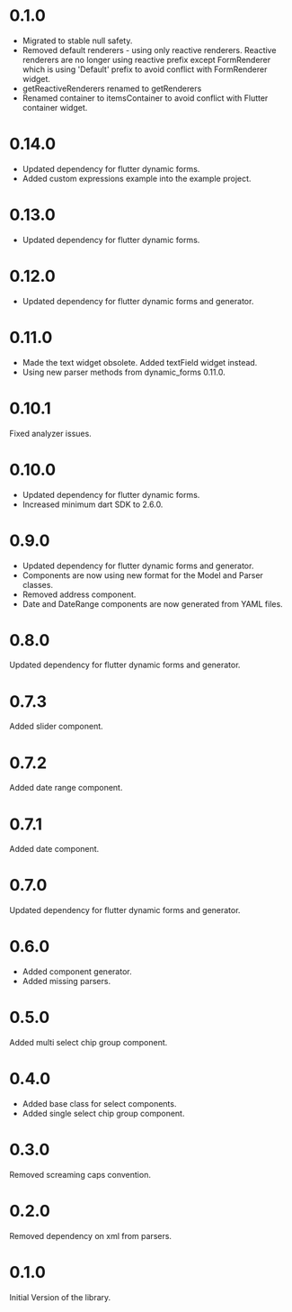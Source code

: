 # 0.1.0

* Migrated to stable null safety.
* Removed default renderers - using only reactive renderers. Reactive renderers are no longer using reactive prefix except FormRenderer which is using 'Default' prefix to avoid conflict with FormRenderer widget.
* getReactiveRenderers renamed to getRenderers
* Renamed container to itemsContainer to avoid conflict with Flutter container widget.

# 0.14.0

* Updated dependency for flutter dynamic forms.
* Added custom expressions example into the example project.

# 0.13.0

* Updated dependency for flutter dynamic forms.

# 0.12.0

* Updated dependency for flutter dynamic forms and generator.

# 0.11.0

* Made the text widget obsolete. Added textField widget instead.
* Using new parser methods from dynamic_forms 0.11.0.

# 0.10.1

Fixed analyzer issues.

# 0.10.0

* Updated dependency for flutter dynamic forms.
* Increased minimum dart SDK to 2.6.0.

# 0.9.0

* Updated dependency for flutter dynamic forms and generator.
* Components are now using new format for the Model and Parser classes.
* Removed address component.
* Date and DateRange components are now generated from YAML files.

# 0.8.0

Updated dependency for flutter dynamic forms and generator.

# 0.7.3

Added slider component.

# 0.7.2

Added date range component.

# 0.7.1

Added date component.

# 0.7.0

Updated dependency for flutter dynamic forms and generator.

# 0.6.0

* Added component generator.
* Added missing parsers. 

# 0.5.0

Added multi select chip group component.

# 0.4.0

* Added base class for select components.
* Added single select chip group component. 

# 0.3.0

Removed screaming caps convention.

# 0.2.0

Removed dependency on xml from parsers.

# 0.1.0

Initial Version of the library.